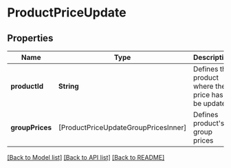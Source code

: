 # ProductPriceUpdate

## Properties
Name | Type | Description | Notes
------------ | ------------- | ------------- | -------------
**productId** | **String** | Defines the product where the price has to be updated | [optional] 
**groupPrices** | [ProductPriceUpdateGroupPricesInner] | Defines product&#39;s group prices | [optional] 

[[Back to Model list]](../README.md#documentation-for-models) [[Back to API list]](../README.md#documentation-for-api-endpoints) [[Back to README]](../README.md)


